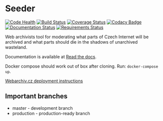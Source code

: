 Seeder
======

[![Code Health](https://landscape.io/github/WebarchivCZ/Seeder/master/landscape.svg?style=flat)](https://landscape.io/github/WebarchivCZ/Seeder/master)
[![Build Status](https://travis-ci.org/WebArchivCZ/Seeder.svg?branch=master)](https://travis-ci.org/WebArchivCZ/Seeder)
[![Coverage Status](https://coveralls.io/repos/github/WebArchivCZ/Seeder/badge.svg?branch=master)](https://coveralls.io/github/WebArchivCZ/Seeder?branch=master)
[![Codacy Badge](https://api.codacy.com/project/badge/Grade/2304c3d9dce54c099c149d3ef7991be1)](https://www.codacy.com/app/visgean/Seeder)
[![Documentation Status](https://readthedocs.org/projects/seeder/badge/?version=latest)](https://seeder.readthedocs.org/en/latest/)
[![Requirements Status](https://requires.io/github/WebArchivCZ/Seeder/requirements.svg?branch=master)](https://requires.io/github/WebArchivCZ/Seeder/requirements/?branch=master)


Web archivists tool for moderating what parts of Czech Internet will be
archived and what parts should die in the shadows of unarchived wasteland.

Documentation is available at [Read the docs](http://seeder.readthedocs.org/en/latest/).

Docker compose should work out of box after cloning. Run: ```docker-compose up```.

[Webarchiv.cz deployment instructions](ci/README.md)

## Important branches

- master - development branch
- production - production-ready branch
